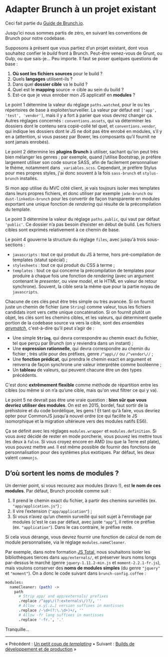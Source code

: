 # Adapter Brunch à un projet existant

Ceci fait partie du [Guide de Brunch.io](README.md).

Jusqu’ici nous sommes partis de zéro, en suivant les conventions de Brunch pour notre codebase.

Supposons à présent que vous partiez d’un projet existant, dont vous souhaitez confier le *build* front à Brunch.  Peut-être venez-vous de Grunt, ou Gulp, ou que sais-je…  Peu importe.  Il faut se poser quelques questions de base :

  1. **Où sont les fichiers sources** pour le build ?
  2. Quels **langages** utilisent-ils ?
  3. Dans quel **dossier cible** va le build ?
  4. Quel est le **mapping** source -> cible au sein du build ?
  5. Est-ce que je veux enrober mon JS applicatif en **modules** ?

Le point 1 détermine la valeur du réglage `paths.watched`, pour le ou les répertoires de base à exploiter/surveiller.  La valeur par défaut est `['app', 'test', 'vendor']`, mais il y a fort à parier que vous devrez changer ça.  Autres réglages concernés : `conventions.assets`, qui va déterminer les dossiers dont le contenu sera copié-collé tel quel, et `conventions.vendor`, qui indique les dossiers dont le JS ne doit pas être enrobé en modules, s’il y en a (attention, si vous passez par Bower, les composants qu’il fournit ne sont jamais enrobés).

Le point 2 détermine les **plugins Brunch** à utiliser, sachant qu'on peut très bien mélanger les genres ; par exemple, quand j’utilise Bootstrap, je préfère largement utiliser son code source SASS, afin de facilement personnaliser le thème, notamment dans `_variables.scss`.  Cependant, je préfère Stylus pour mes propres styles, j'ai donc souvent à la fois `sass-brunch` et `stylus-brunch` installés.

Si mon app utilise du MVC côté client, je vais toujours isoler mes templates dans leurs propres fichiers, et donc utiliser par exemple `jade-brunch` ou `dust-linkedin-brunch` pour les convertir de façon transparente en modules exportant une unique fonction de *rendering* qui résulte de la précompilation du template.

Le point 3 détermine la valeur du réglage `paths.public`, qui vaut par défaut `'public'`.  Ce dossier n’a pas besoin d’exister en début de build.  Les fichiers cibles sont exprimés relativement à ce chemin de base.

Le point 4 gouverne la structure du réglage `files`, avec jusqu'à trois sous-sections :

  * `javascripts` : tout ce qui produit du JS à terme, hors pré-compilation de templates (statut spécial) ;
  * `stylesheets` : tout ce qui produit du CSS à terme ;
  * `templates` : tout ce qui concerne la précompilation de templates pour produire à chaque fois une fonction de *rendering* (avec un argument contenant le *presenter*, ou *view model*, et le HTML en valeur de retour synchrone).  Souvent, la cible sera la même que pour la partie noyau de `javascripts`.

Chacune de ces clés peut être très simple ou très avancée.  Si on fournit juste un chemin de fichier (une `String`) comme valeur, tous les fichiers candidats iront vers cette unique concaténation.  Si on fournit plutôt un objet, les clés sont les chemins cibles, et les valeurs, qui déterminent quelle portion de la codebase source va vers la cible, sont des *ensembles [anymatch](https://github.com/es128/anymatch#anymatch-)*, c'est-à-dire qu’il peut s’agir de :

  * Une simple **`String`**, qui devra correspondre au chemin exact du fichier, tel que perçu par Brunch (on y reviendra dans un instant) ;
  * Une **expression rationnelle**, qui devra correspondre au chemin du fichier ; très utile pour des préfixes, genre `/^app\//` ou `/^vendor\//` ;
  * Une **fonction prédicat**, qui prendra le chemin exact en argument et renverra de façon synchrone une valeur interprétée comme booléenne ;
  * Un **tableau** de valeurs, qui peuvent chacune être un des types précédents.

C'est donc **extrêmement flexible** comme méthode de répartition entre les cibles (ou même si on n’a qu’une cible, mais qu'on veut filtrer ce qui y va).

Le point 5 ne devrait pas être une vraie question : **bien sûr que vous devriez utiliser des modules**.  On est en 2015, bordel, faut sortir de la préhistoire et du code bordélique, les gens !  Et tant qu'à faire, vous devriez opter pour CommonJS jusqu'à nouvel ordre (ce qui facilite le JS isomorphique et la migration ultérieure vers des modules natifs ES6).

Ça se définit avec les réglages `modules.wrapper` et `modules.definition`.  Si vous avez décidé de rester en mode porcherie, vous pouvez les mettre tous les deux à `false`.  Si vous croyez encore en AMD (ou que la Terre est plate), vous pouvez mettre `amd`.  Il est même possible de fournir des fonctions de personnalisation pour des systèmes plus exotiques.  Par défaut, les deux valent `commonjs`.

## D’où sortent les noms de modules ?

Un dernier point, si vous recourez aux modules (bravo !), est **le nom de ces modules**.  Par défaut, Brunch procède comme suit :

  1. Il prend le chemin exact du fichier, à partir des chemins surveillés (ex. `"app/application.js"`) ;
  2. Il vire l’extension (`"app/application"`) ;
  3. Si vous n’avez qu’un chemin surveillé qui soit sujet à l'enrobage par modules (c'est le cas par défaut, avec juste `"app"`), il retire ce préfixe (ex. `"application"`).  Dans le cas contraire, le préfixe reste.

Si cela vous dérange, vous devrez fournir une fonction de calcul de nom de module personnalisée, via le réglage `modules.nameCleaner`.

Par exemple, dans notre formation [JS Total](http://www.js-attitude.fr/js-total/), nous souhaitons isoler les bibliothèques tierces dans `app/externals/`, et préserver leurs noms longs par-dessus le marché (genre `jquery-1.11.2-min.js` et `moment-2.2.1-fr.js`), mais voulons conserver des **noms de modules simples** (du genre `"jquery"` et `"moment"`).  On a donc le code suivant dans `brunch-config.coffee` :

```coffeescript
modules:
  nameCleaner: (path) ->
    path
      # Strip app/ and app/externals/ prefixes
      .replace /^app\/(?:externals\/)?/, ''
      # Allow -x.y[.z…] version suffixes in mantisses
      .replace /-\d+(?:\.\d+)+/, ''
      # Allow -fr lang suffixes in mantisses
      .replace '-fr.', '.'
```

Tranquille…

----

« Précédent : [Un petit coup de *templating*](chapter06-a-shot-at-templating.md) • Suivant : [Builds de développement et de production](chapter08-production-builds.md) »
